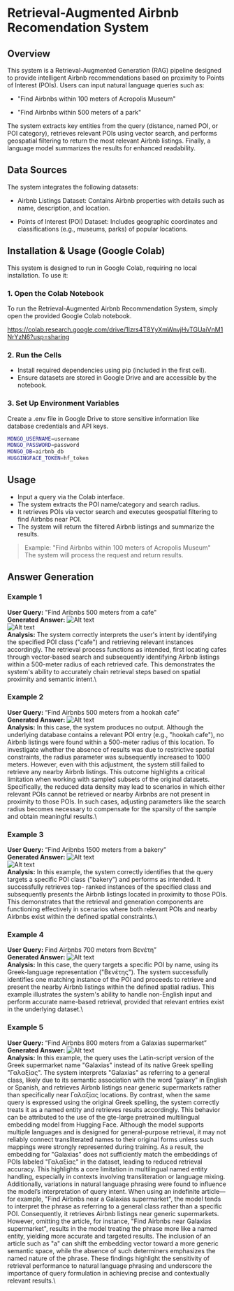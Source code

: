 # Retrieval-Augmented Airbnb Recomendation System
## Overview
This system is a Retrieval-Augmented Generation (RAG) pipeline designed to provide intelligent Airbnb recommendations based on proximity to Points of Interest (POIs). Users can input natural language queries such as:

- "Find Airbnbs within 100 meters of Acropolis Museum"

- "Find Airbnbs within 500 meters of a park"

The system extracts key entities from the query (distance, named POI, or POI category), retrieves relevant POIs using vector search, and performs geospatial filtering to return the most relevant Airbnb listings. Finally, a language model summarizes the results for enhanced readability.

## Data Sources

The system integrates the following datasets:

- Airbnb Listings Dataset: Contains Airbnb properties with details such as name, description, and location.

- Points of Interest (POI) Dataset: Includes geographic coordinates and classifications (e.g., museums, parks) of popular locations.

## Installation & Usage (Google Colab)
This system is designed to run in Google Colab, requiring no local installation. To use it:

### 1. Open the Colab Notebook
To run the Retrieval-Augmented Airbnb Recommendation System, simply open the provided Google Colab notebook.

https://colab.research.google.com/drive/1Izrs4T8YyXmWnvjHvTGUaiVnM1NrYzN6?usp=sharing

### 2. Run the Cells
- Install required dependencies using pip (included in the first cell).
- Ensure datasets are stored in Google Drive and are accessible by the notebook.
### 3. Set Up Environment Variables
Create a .env file in Google Drive to store sensitive information like database credentials and API keys.
```bash
MONGO_USERNAME=username
MONGO_PASSWORD=password
MONGO_DB=airbnb_db
HUGGINGFACE_TOKEN=hf_token
```

## Usage
- Input a query via the Colab interface.
- The system extracts the POI name/category and search radius.
- It retrieves POIs via vector search and executes geospatial filtering to find Airbnbs near POI.
- The system will return the filtered Airbnb listings and summarize the results.

> Example: "Find Airbnbs within 100 meters of Acropolis Museum"\
> The system will process the request and return results.


## Answer Generation
### Example 1
**User Query:** "Find Aribnbs 500 meters from a cafe"\
**Generated Answer:** 
![Alt text](https://raw.githubusercontent.com/dimstavkos/RAGThesis/main/images/Example%201.jpg)\
![Alt text](https://raw.githubusercontent.com/dimstavkos/RAGThesis/main/images/Example%201_2.jpg)\
**Analysis:** The system correctly interprets the user's intent by identifying the specified POI
class ("cafe") and retrieving relevant instances accordingly. The retrieval
process functions as intended, first locating cafes through vector-based search
and subsequently identifying Airbnb listings within a 500-meter radius of each
retrieved cafe. This demonstrates the system's ability to accurately chain
retrieval steps based on spatial proximity and semantic intent.\

### Example 2
**User Query:** “Find Airbnbs 500 meters from a hookah cafe”\
**Generated Answer:** 
![Alt text](https://raw.githubusercontent.com/dimstavkos/RAGThesis/main/images/Example%202.jpg)\
**Analysis:** In this case, the system produces no output. Although the underlying database
contains a relevant POI entry (e.g., "hookah cafe"), no Airbnb listings were
found within a 500-meter radius of this location. To investigate whether the
absence of results was due to restrictive spatial constraints, the radius
parameter was subsequently increased to 1000 meters. However, even with
this adjustment, the system still failed to retrieve any nearby Airbnb listings.
This outcome highlights a critical limitation when working with sampled subsets
of the original datasets. Specifically, the reduced data density may lead to
scenarios in which either relevant POIs cannot be retrieved or nearby Airbnbs
are not present in proximity to those POIs. In such cases, adjusting parameters
like the search radius becomes necessary to compensate for the sparsity of the
sample and obtain meaningful results.\

### Example 3
**User Query:** “Find Aribnbs 1500 meters from a bakery”\
**Generated Answer:** 
![Alt text](https://raw.githubusercontent.com/dimstavkos/RAGThesis/main/images/Example%203.jpg)\
![Alt text](https://raw.githubusercontent.com/dimstavkos/RAGThesis/main/images/Example%203_1.jpg)\
**Analysis:** In this example, the system correctly identifies that the query targets a specific
POI class ("bakery") and performs as intended. It successfully retrieves top-
ranked instances of the specified class and subsequently presents the Airbnb
listings located in proximity to those POIs. This demonstrates that the retrieval
and generation components are functioning effectively in scenarios where both
relevant POIs and nearby Airbnbs exist within the defined spatial constraints.\

### Example 4
**User Query:** Find Airbnbs 700 meters from Βενέτη”\
**Generated Answer:** 
![Alt text](https://raw.githubusercontent.com/dimstavkos/RAGThesis/main/images/Example%204.jpg)\
**Analysis:** In this case, the query targets a specific POI by name, using its Greek-language
representation ("Βενέτης"). The system successfully identifies one matching
instance of the POI and proceeds to retrieve and present the nearby Airbnb
listings within the defined spatial radius. This example illustrates the system's
ability to handle non-English input and perform accurate name-based retrieval,
provided that relevant entries exist in the underlying dataset.\

### Example 5
**User Query:** “Find Airbnbs 800 meters from a Galaxias supermarket”\
**Generated Answer:** 
![Alt text](https://raw.githubusercontent.com/dimstavkos/RAGThesis/main/images/Example%205.jpg)\
**Analysis:** In this example, the query uses the Latin-script version of the Greek
supermarket name "Galaxias" instead of its native Greek spelling "Γαλαξίας".
The system interprets "Galaxias" as referring to a general class, likely due to
its semantic association with the word “galaxy” in English or Spanish, and
retrieves Airbnb listings near generic supermarkets rather than specifically near
Γαλαξίας locations. By contrast, when the same query is expressed using the
original Greek spelling, the system correctly treats it as a named entity and
retrieves results accordingly. This behavior can be attributed to the use of the gte-large pretrained
multilingual embedding model from Hugging Face. Although the model
supports multiple languages and is designed for general-purpose retrieval, it
may not reliably connect transliterated names to their original forms unless such
mappings were strongly represented during training. As a result, the embedding
for "Galaxias" does not sufficiently match the embeddings of POIs labeled
"Γαλαξίας" in the dataset, leading to reduced retrieval accuracy. This highlights
a core limitation in multilingual named entity handling, especially in contexts
involving transliteration or language mixing.
Additionally, variations in natural language phrasing were found to influence the
model’s interpretation of query intent. When using an indefinite article—for
example, "Find Airbnbs near a Galaxias supermarket", the model tends to
interpret the phrase as referring to a general class rather than a specific POI.
Consequently, it retrieves Airbnb listings near generic supermarkets. However,
omitting the article, for instance, "Find Airbnbs near Galaxias supermarket",
results in the model treating the phrase more like a named entity, yielding more
accurate and targeted results.
The inclusion of an article such as "a" can shift the embedding vector toward a
more generic semantic space, while the absence of such determiners
emphasizes the named nature of the phrase. These findings highlight the
sensitivity of retrieval performance to natural language phrasing and
underscore the importance of query formulation in achieving precise and
contextually relevant results.\





